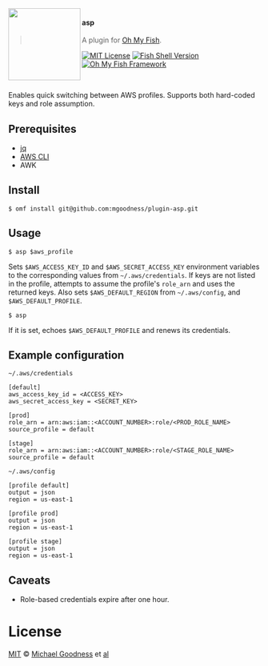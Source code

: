 <img src="https://cdn.rawgit.com/oh-my-fish/oh-my-fish/e4f1c2e0219a17e2c748b824004c8d0b38055c16/docs/logo.svg" align="left" width="144px" height="144px"/>

#### asp
> A plugin for [Oh My Fish][omf-link].

[![MIT License](https://img.shields.io/badge/license-MIT-007EC7.svg?style=flat-square)](/LICENSE)
[![Fish Shell Version](https://img.shields.io/badge/fish-v2.2.0-007EC7.svg?style=flat-square)](https://fishshell.com)
[![Oh My Fish Framework](https://img.shields.io/badge/Oh%20My%20Fish-Framework-007EC7.svg?style=flat-square)](https://www.github.com/oh-my-fish/oh-my-fish)

<br/>

Enables quick switching between AWS profiles. Supports both hard-coded keys and role assumption.


## Prerequisites
- [jq](https://stedolan.github.io/jq/)
- [AWS CLI](https://aws.amazon.com/cli/)
- AWK


## Install
```fish
$ omf install git@github.com:mgoodness/plugin-asp.git
```


## Usage

```fish
$ asp $aws_profile
```
Sets `$AWS_ACCESS_KEY_ID` and `$AWS_SECRET_ACCESS_KEY` environment variables to the corresponding values from `~/.aws/credentials`. If keys are not listed in the profile, attempts to assume the profile's `role_arn` and uses the returned keys. Also sets `$AWS_DEFAULT_REGION` from `~/.aws/config`, and `$AWS_DEFAULT_PROFILE`.

```fish
$ asp
```
If it is set, echoes `$AWS_DEFAULT_PROFILE` and renews its credentials.


## Example configuration
```
~/.aws/credentials

[default]
aws_access_key_id = <ACCESS_KEY>
aws_secret_access_key = <SECRET_KEY>

[prod]
role_arn = arn:aws:iam::<ACCOUNT_NUMBER>:role/<PROD_ROLE_NAME>
source_profile = default

[stage]
role_arn = arn:aws:iam::<ACCOUNT_NUMBER>:role/<STAGE_ROLE_NAME>
source_profile = default
```

```
~/.aws/config

[profile default]
output = json
region = us-east-1

[profile prod]
output = json
region = us-east-1

[profile stage]
output = json
region = us-east-1
```


## Caveats
- Role-based credentials expire after one hour.


# License

[MIT][mit] © [Michael Goodness][author] et [al][contributors]


[mit]:            https://opensource.org/licenses/MIT
[author]:         https://github.com/mgoodness
[contributors]:   https://github.com/mgoodness/plugin-asp/graphs/contributors
[omf-link]:       https://www.github.com/oh-my-fish/oh-my-fish

[license-badge]:  https://img.shields.io/badge/license-MIT-007EC7.svg?style=flat-square
